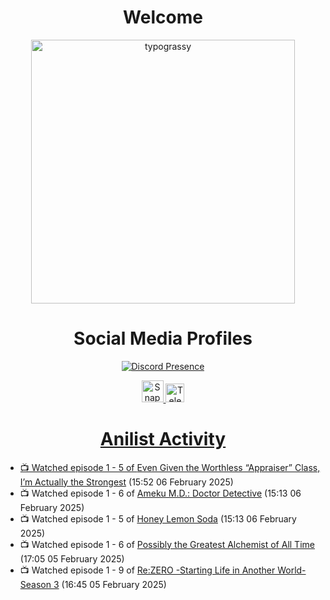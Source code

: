 <div align="center">

# Welcome
<a href="https://github.com/kawarimidoll/typograssy">
    <img alt="typograssy" src="https://typograssy.deno.dev/api?text=%E3%82%88%E3%81%86%E3%81%93%E3%81%9D%E3%81%BF%E3%81%AA%E3%81%95%E3%82%93%20-%20Sheby--&&l0=none&l1=82d9d0&l2=027353&l3=038c4c&l4=01402e&bg=none&frame=none&speed=100&comment=" width="421.99">
</a>

</div>

<div align="center">

# Social Media Profiles

[![Discord Presence](https://lanyard.cnrad.dev/api/612532963938271232)](https://discord.com/users/612532963938271232)


<a href="https://www.snapchat.com/add/a.sheby" title="Snapchat Profile">
    <img src="https://www.freepnglogos.com/uploads/snapchat-logo-png-0.png" width="35" alt="Snapchat Logo" />


<a href="https://t.me/ASheby" title="Telegram Profile">
    <img src="https://www.freepnglogos.com/uploads/telegram-logo-png-0.png" width="30" alt="Telegram Logo" />


</div>

<div align="center">

# Anilist Activity

</div>

<!-- ANILIST_ACTIVITY:start -->

-   📺 Watched episode 1 - 5 of [Even Given the Worthless “Appraiser” Class, I’m Actually the Strongest](https://anilist.co/anime/178548) (15:52 06 February 2025)
-   📺 Watched episode 1 - 6 of [Ameku M.D.: Doctor Detective](https://anilist.co/anime/176642) (15:13 06 February 2025)
-   📺 Watched episode 1 - 5 of [Honey Lemon Soda](https://anilist.co/anime/175443) (15:13 06 February 2025)
-   📺 Watched episode 1 - 6 of [Possibly the Greatest Alchemist of All Time](https://anilist.co/anime/177506) (17:05 05 February 2025)
-   📺 Watched episode 1 - 9 of [Re:ZERO -Starting Life in Another World- Season 3](https://anilist.co/anime/163134) (16:45 05 February 2025)

<!-- ANILIST_ACTIVITY:end -->
